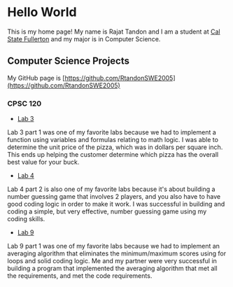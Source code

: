 # Hello World

This is my home page! My name is Rajat Tandon and I am a student at [Cal State Fullerton](http://www.fullerton.edu/) and my major is in Computer Science.

## Computer Science Projects

My GitHub page is [https://github.com/RtandonSWE2005](https://github.com/RtandonSWE2005)

### CPSC 120

* [Lab 3](https://github.com/cpsc-fall-2023/cpsc-120-lab-03-adam-and-rajat)

Lab 3 part 1 was one of my favorite labs because we had to implement a function using variables and formulas relating to math logic. I was able to determine the unit price of the pizza, which was in dollars per square inch. This ends up helping the customer determine which pizza has the overall best value for your buck.  

* [Lab 4](https://github.com/cpsc-fall-2023/cpsc-120-lab-04-adam-rajat)

Lab 4 part 2 is also one of my favorite labs because it's about building a number guessing game that involves 2 players, and you also have to have good coding logic in order to make it work. I was successful in building and coding a simple, but very effective, number guessing game using my coding skills.

* [Lab 9](https://github.com/cpsc-fall-2023/cpsc-120-lab-09-rajat-and-quentin)

Lab 9 part 1 was one of my favorite labs because we had to implement an averaging algorithm that eliminates the minimum/maximum scores using for loops and solid coding logic. Me and my partner were very successful in building a program that implemented the averaging algorithm that met all the requirements, and met the code requirements.